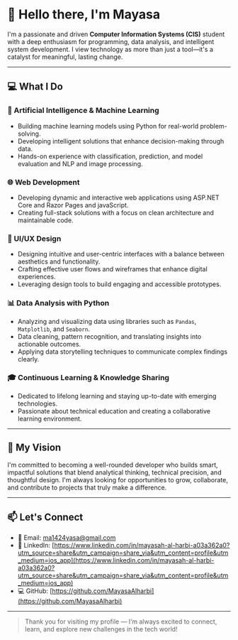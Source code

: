 # 👋 Hello there, I'm Mayasa

I'm a passionate and driven **Computer Information Systems (CIS)** student with a deep enthusiasm for programming, data analysis, and intelligent system development. I view technology as more than just a tool—it's a catalyst for meaningful, lasting change.

---

## 💻 What I Do

### 🧠 Artificial Intelligence & Machine Learning
- Building machine learning models using Python for real-world problem-solving.
- Developing intelligent solutions that enhance decision-making through data.
- Hands-on experience with classification, prediction, and model evaluation and NLP and image processing.

### 🌐 Web Development
- Developing dynamic and interactive web applications using ASP.NET Core and Razor Pages and javaScript.
- Creating full-stack solutions with a focus on clean architecture and maintainable code.

### 🎨 UI/UX Design
- Designing intuitive and user-centric interfaces with a balance between aesthetics and functionality.
- Crafting effective user flows and wireframes that enhance digital experiences.
- Leveraging design tools to build engaging and accessible prototypes.

### 📊 Data Analysis with Python
- Analyzing and visualizing data using libraries such as `Pandas`, `Matplotlib`, and `Seaborn`.
- Data cleaning, pattern recognition, and translating insights into actionable outcomes.
- Applying data storytelling techniques to communicate complex findings clearly.

### 🎓 Continuous Learning & Knowledge Sharing
- Dedicated to lifelong learning and staying up-to-date with emerging technologies.
- Passionate about technical education and creating a collaborative learning environment.

---

## 🚀 My Vision

I'm committed to becoming a well-rounded developer who builds smart, impactful solutions that blend analytical thinking, technical precision, and thoughtful design. I'm always looking for opportunities to grow, collaborate, and contribute to projects that truly make a difference.

---

## 📫 Let's Connect

- 📧 Email: ma1424yasa@gmail.com
- 💼 LinkedIn: [https://www.linkedin.com/in/mayasah-al-harbi-a03a362a0?utm_source=share&utm_campaign=share_via&utm_content=profile&utm_medium=ios_app](https://www.linkedin.com/in/mayasah-al-harbi-a03a362a0?utm_source=share&utm_campaign=share_via&utm_content=profile&utm_medium=ios_app)  
- 💻 GitHub: [https://github.com/MayasaAlharbi](https://github.com/MayasaAlharbi)

---

> Thank you for visiting my profile — I’m always excited to connect, learn, and explore new challenges in the tech world!
